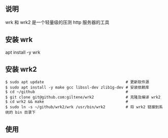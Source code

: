 
## 说明
wrk 和 wrk2 是一个轻量级的压测 http 服务器的工具

## 安装 wrk
apt install -y wrk

## 安装 wrk2
```
$ sudo apt update                                    # 更新软件源
$ sudo apt install -y make gcc libssl-dev zlib1g-dev # 安装依赖库
$ cd ~/github                                        #
$ git clone git@github.com:giltene/wrk2              # 克隆及编译 wrk2
$ cd wrk2 && make                                    #
$ sudo ln -s ~/github/wrk2/wrk /usr/bin/wrk2         # 将 wrk2 链接到系统的 bin 目录下
```

## 使用


